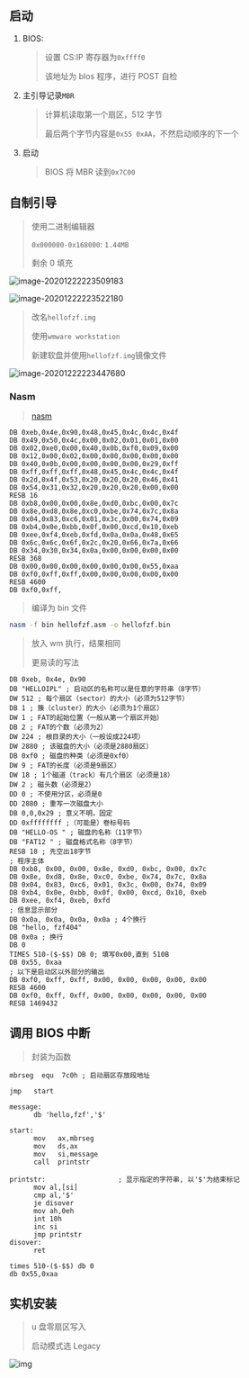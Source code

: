 <!--
title: 01-最小系统
sort:
-->

## 启动

1. BIOS:

   > 设置 CS:IP 寄存器为`0xffff0`
   >
   > 该地址为 blos 程序，进行 POST 自检

2. 主引导记录`MBR`

   > 计算机读取第一个扇区，512 字节
   >
   > 最后两个字节内容是`0x55 0xAA`，不然启动顺序的下一个

3. 启动

   > BIOS 将 MBR 读到`0x7C00`

## 自制引导

> 使用二进制编辑器
>
> `0x000000-0x168000`: `1.44MB`
>
> 剩余 0 填充

![image-20201222223509183](https://img-1257284600.cos.ap-beijing.myqcloud.com/2020/20201222223509.png)

![image-20201222223522180](https://img-1257284600.cos.ap-beijing.myqcloud.com/2020/20201222223522.png)

> 改名`hellofzf.img`
>
> 使用`wmware workstation`
>
> 新建软盘并使用`hellofzf.img`镜像文件

![image-20201222223447680](https://img-1257284600.cos.ap-beijing.myqcloud.com/2020/20201222223447.png)

### Nasm

> [nasm](https://www.nasm.us/pub/nasm/releasebuilds/)

```assembly
DB 0xeb,0x4e,0x90,0x48,0x45,0x4c,0x4c,0x4f
DB 0x49,0x50,0x4c,0x00,0x02,0x01,0x01,0x00
DB 0x02,0xe0,0x00,0x40,0x0b,0xf0,0x09,0x00
DB 0x12,0x00,0x02,0x00,0x00,0x00,0x00,0x00
DB 0x40,0x0b,0x00,0x00,0x00,0x00,0x29,0xff
DB 0xff,0xff,0xff,0x48,0x45,0x4c,0x4c,0x4f
DB 0x2d,0x4f,0x53,0x20,0x20,0x20,0x46,0x41
DB 0x54,0x31,0x32,0x20,0x20,0x20,0x00,0x00
RESB 16
DB 0xb8,0x00,0x00,0x8e,0xd0,0xbc,0x00,0x7c
DB 0x8e,0xd8,0x8e,0xc0,0xbe,0x74,0x7c,0x8a
DB 0x04,0x83,0xc6,0x01,0x3c,0x00,0x74,0x09
DB 0xb4,0x0e,0xbb,0x0f,0x00,0xcd,0x10,0xeb
DB 0xee,0xf4,0xeb,0xfd,0x0a,0x0a,0x48,0x65
DB 0x6c,0x6c,0x6f,0x2c,0x20,0x66,0x7a,0x66
DB 0x34,0x30,0x34,0x0a,0x00,0x00,0x00,0x00
RESB 368
DB 0x00,0x00,0x00,0x00,0x00,0x00,0x55,0xaa
DB 0xf0,0xff,0xff,0x00,0x00,0x00,0x00,0x00
RESB 4600
DB 0xf0,0xff,
```

> 编译为 bin 文件

```bash
nasm -f bin hellofzf.asm -o hellofzf.bin
```

> 放入 wm 执行，结果相同
>
> 更易读的写法

```assembly
DB 0xeb, 0x4e, 0x90
DB "HELLOIPL" ; 启动区的名称可以是任意的字符串（8字节）
DW 512 ; 每个扇区（sector）的大小（必须为512字节）
DB 1 ; 簇（cluster）的大小（必须为1个扇区）
DW 1 ; FAT的起始位置（一般从第一个扇区开始）
DB 2 ; FAT的个数（必须为2）
DW 224 ; 根目录的大小（一般设成224项）
DW 2880 ; 该磁盘的大小（必须是2880扇区）
DB 0xf0 ; 磁盘的种类（必须是0xf0）
DW 9 ; FAT的长度（必须是9扇区）
DW 18 ; 1个磁道（track）有几个扇区（必须是18）
DW 2 ; 磁头数（必须是2）
DD 0 ; 不使用分区，必须是0
DD 2880 ; 重写一次磁盘大小
DB 0,0,0x29 ; 意义不明，固定
DD 0xffffffff ;（可能是）卷标号码
DB "HELLO-OS " ; 磁盘的名称（11字节）
DB "FAT12 " ; 磁盘格式名称（8字节）
RESB 18 ; 先空出18字节
; 程序主体
DB 0xb8, 0x00, 0x00, 0x8e, 0xd0, 0xbc, 0x00, 0x7c
DB 0x8e, 0xd8, 0x8e, 0xc0, 0xbe, 0x74, 0x7c, 0x8a
DB 0x04, 0x83, 0xc6, 0x01, 0x3c, 0x00, 0x74, 0x09
DB 0xb4, 0x0e, 0xbb, 0x0f, 0x00, 0xcd, 0x10, 0xeb
DB 0xee, 0xf4, 0xeb, 0xfd
; 信息显示部分
DB 0x0a, 0x0a, 0x0a, 0x0a ; 4个换行
DB "hello, fzf404"
DB 0x0a ; 换行
DB 0
TIMES 510-($-$$) DB 0; 填写0x00,直到 510B
DB 0x55, 0xaa
; 以下是启动区以外部分的输出
DB 0xf0, 0xff, 0xff, 0x00, 0x00, 0x00, 0x00, 0x00
RESB 4600
DB 0xf0, 0xff, 0xff, 0x00, 0x00, 0x00, 0x00, 0x00
RESB 1469432
```

## 调用 BIOS 中断

> 封装为函数

```assembly
mbrseg  equ  7c0h ; 启动扇区存放段地址

jmp   start

message:
      db 'hello,fzf','$'

start:
      mov   ax,mbrseg
      mov   ds,ax
      mov   si,message
      call  printstr

printstr:                  ; 显示指定的字符串, 以'$'为结束标记
      mov al,[si]
      cmp al,'$'
      je disover
      mov ah,0eh
      int 10h
      inc si
      jmp printstr
disover:
      ret

times 510-($-$$) db 0
db 0x55,0xaa
```

## 实机安装

> u 盘零扇区写入
>
> 启动模式选 Legacy

![img](https://img-1257284600.cos.ap-beijing.myqcloud.com/2020/20201228160105.jpg)
